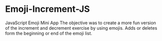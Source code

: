 # Emoji-Increment-JS
JavaScript Emoji Mini App
The objective was to create a more fun version of the increment and decrement exercise by using emojis.
Adds or deletes form the beginning or end of the emoji list. 
